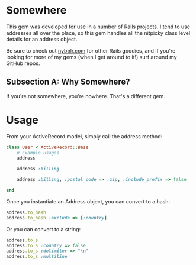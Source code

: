 Somewhere
=========
This gem was developed for use in a number of Rails projects. I tend to use addresses all over the place, so this gem handles all the nitpicky class level details for an address object.

Be sure to check out [nybblr.com](http://nybblr.com) for other Rails goodies, and if you're looking for more of my gems (when I get around to it!) surf around my GitHub repos.

Subsection A: Why Somewhere?
----------------------------
If you're not somewhere, you're nowhere. That's a different gem.

Usage
=====
From your ActiveRecord model, simply call the address method:

``` ruby
class User < ActiveRecord::Base
	# Example usages
	address

	address :billing

	address :billing, :postal_code => :zip, :include_prefix => false

end
```

Once you instantiate an Address object, you can convert to a hash:

``` ruby
address.to_hash
address.to_hash :exclude => [:country]
```

Or you can convert to a string:

``` ruby
address.to_s
address.to_s :country => false
address.to_s :delimiter => "\n"
address.to_s :multiline
```
